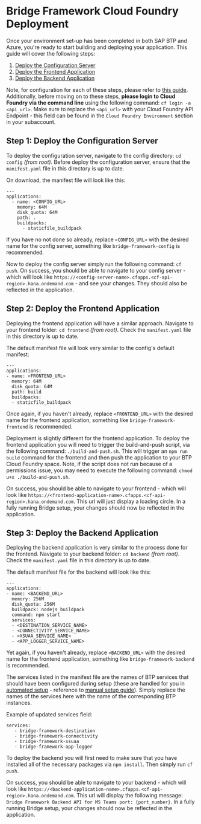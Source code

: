 # Bridge Framework Cloud Foundry Deployment

Once your environment set-up has been completed in both SAP BTP and Azure, you're ready to start building and deploying your application. This guide will cover the following steps:

1. [Deploy the Configuration Server](#step-1-deploy-the-configuration-server)
2. [Deploy the Frontend Application](#step-2-deploy-the-frontend-application)
3. [Deploy the Backend Application](#step-3-deploy-the-backend-application)

Note, for configuration for each of these steps, please refer to [this guide](../../config/simple-config-example.md). Additionally, before moving on to these steps, **please login to Cloud Foundry via the command line** using the following command: `cf login -a <api_url>`. Make sure to replace the `<api_url>` with your Cloud Foundry API Endpoint - this field can be found in the `Cloud Foundry Environment` section in your subaccount.

## Step 1: Deploy the Configuration Server

To deploy the configuration server, navigate to the config directory: `cd config` *(from root)*. Before deploy the configuration server, ensure that the `manifest.yaml` file in this directory is up to date.

On download, the manifest file will look like this:

```
---
applications:
  - name: <CONFIG_URL>
    memory: 64M
    disk_quota: 64M
    path: .
    buildpacks:
      - staticfile_buildpack
```

If you have no not done so already, replace `<CONFIG_URL>` with the desired name for the config server, something like `bridge-framework-config` is recommended.

Now to deploy the config server simply run the following command: `cf push`. On success, you should be able to navigate to your config server - which will look like `https://<config-server-name>.cfapps.<cf-api-region>.hana.ondemand.com` - and see your changes. They should also be reflected in the application.

## Step 2: Deploy the Frontend Application

Deploying the frontend application will have a similar approach. Navigate to your frontend folder: `cd frontend` *(from root)*. Check the `manifest.yaml` file in this directory is up to date.

The default manifest file will look very similar to the config's default manifest: 

```
---
applications:
- name: <FRONTEND_URL>
  memory: 64M
  disk_quota: 64M
  path: build
  buildpacks: 
  - staticfile_buildpack
```

Once again, if you haven't already, replace `<FRONTEND_URL>` with the desired name for the frontend application, something like `bridge-framework-frontend` is recommended.

Deployment is slightly different for the frontend application. To deploy the frontend application you will need to trigger the build-and-push script, via the following command: `./build-and-push.sh`. This will trigger an `npm run build` command for the frontend and then push the application to your BTP Cloud Foundry space. Note, if the script does not run because of a permissions issue, you may need to execute the following command: `chmod u+x ./build-and-push.sh`.

On success, you should be able to navigate to your frontend - which will look like `https://<frontend-application-name>.cfapps.<cf-api-region>.hana.ondemand.com`. This url will just display a loading circle. In a fully running Bridge setup, your changes should now be reflected in the application.

## Step 3: Deploy the Backend Application

Deploying the backend application is very similar to the process done for the frontend. Navigate to your backend folder: `cd backend` *(from root)*. Check the `manifest.yaml` file in this directory is up to date.

The default manifest file for the backend will look like this:

```
---
applications:
- name: <BACKEND_URL>
  memory: 256M
  disk_quota: 256M
  buildpack: nodejs_buildpack
  command: npm start
  services:
  - <DESTINATION_SERVICE_NAME>
  - <CONNECTIVITY_SERVICE_NAME>
  - <XSUAA_SERVICE_NAME>
  - <APP_LOGGER_SERVICE_NAME>
```

Yet again, if you haven't already, replace `<BACKEND_URL>` with the desired name for the frontend application, something like `bridge-framework-backend` is recommended.

The services listed in the manifest file are the names of BTP services that should have been configured during setup (these are handled for you in [automated setup](../../automation/Automation%20Overview.md) - reference to [manual setup guide](../../manual-setup/manual-setup.md)). Simply replace the names of the services here with the name of the corresponding BTP instances.

Example of updated services field:

```
services:
   - bridge-framework-destination
   - bridge-framework-connectivity
   - bridge-framework-xsuaa
   - bridge-framework-app-logger
```

To deploy the backend you will first need to make sure that you have installed all of the necessary packages via `npm install`. Then simply run `cf push`.

On success, you should be able to navigate to your backend - which will look like `https://<backend-application-name>.cfapps.<cf-api-region>.hana.ondemand.com`. This url will display the following message: `Bridge Framework Backend API for MS Teams port: {port_number}`. In a fully running Bridge setup, your changes should now be reflected in the application.

